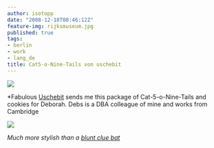 ```yaml
---
author: isotopp
date: "2008-12-18T08:46:12Z"
feature-img: rijksmuseum.jpg
published: true
tags:
- berlin
- work
- lang_de
title: Cat5-o-Nine-Tails von uschebit
---
```


![](https://blog.koehntopp.info/uploads/cat5onine1.jpg)

*Fabulous [Uschebit](https://twitter.com/uschebit) sends me this package of Cat-5-o-Nine-Tails and cookies for Deborah. Debs is a DBA colleague of mine and works from Cambridge

![](https://blog.koehntopp.info/uploads/cat5onine2.jpg)

*Much more stylish than a [blunt clue bat](../2008-09-18-the-clue-bat)*
